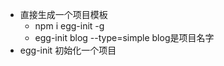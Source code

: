 -   直接生成一个项目模板
    -   npm i egg-init -g
    -   egg-init blog --type=simple blog是项目名字
-   egg-init 初始化一个项目